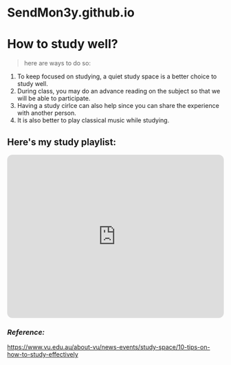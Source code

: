 # SendMon3y.github.io
# How to study well?
> here are ways to do so:
1. To keep focused on studying,  a quiet study space is a better choice to study well.
2. During class, you may do an advance reading on the subject so that we will be able to participate.
3. Having a study cirlce can also help since you can share the experience with another person.
4. It is also better to play classical music while studying.

## Here's my study playlist:
<iframe style="border-radius:12px" src="https://open.spotify.com/embed/playlist/72oczUf02H4RGoaUBC87JQ?utm_source=generator" width="100%" height="380" frameBorder="0" allowfullscreen="" allow="autoplay; clipboard-write; encrypted-media; fullscreen; picture-in-picture" loading="lazy"></iframe>

### *Reference:*
https://www.vu.edu.au/about-vu/news-events/study-space/10-tips-on-how-to-study-effectively
